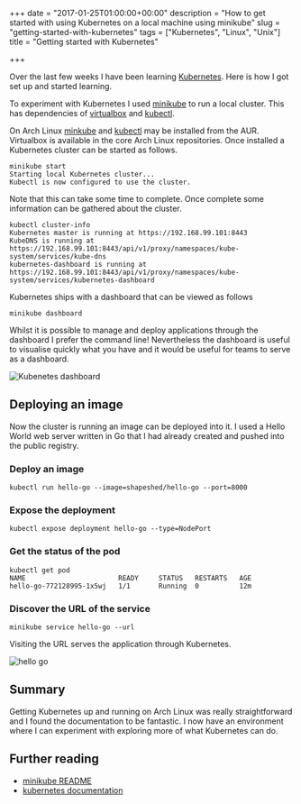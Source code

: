 +++
date = "2017-01-25T01:00:00+00:00"
description = "How to get started with using Kubernetes on a local machine using minikube"
slug = "getting-started-with-kubernetes"
tags = ["Kubernetes", "Linux", "Unix"]
title = "Getting started with Kubernetes"

+++

Over the last few weeks I have been learning [Kubernetes][1]. Here is how I got set up and started learning.

To experiment with Kubernetes I used [minikube][2] to run a local cluster. This has dependencies of [virtualbox][3] and [kubectl][4].

On Arch Linux [minkube][5] and [kubectl][4] may be installed from the AUR. Virtualbox is available in the core Arch Linux repositories. Once installed a Kubernetes cluster can be started as follows.

    minikube start
    Starting local Kubernetes cluster...
    Kubectl is now configured to use the cluster.

Note that this can take some time to complete. Once complete some information can be gathered about the cluster.

    kubectl cluster-info
    Kubernetes master is running at https://192.168.99.101:8443
    KubeDNS is running at https://192.168.99.101:8443/api/v1/proxy/namespaces/kube-system/services/kube-dns
    kubernetes-dashboard is running at https://192.168.99.101:8443/api/v1/proxy/namespaces/kube-system/services/kubernetes-dashboard

Kubernetes ships with a dashboard that can be viewed as follows

    minikube dashboard

Whilst it is possible to manage and deploy applications through the dashboard I prefer the command line! Nevertheless the dashboard is useful to visualise quickly what you have and it would be useful for teams to serve as a dashboard.

![Kubenetes dashboard][8]

## Deploying an image

Now the cluster is running an image can be deployed into it. I used a Hello World web server written in Go that I had already created and pushed into the public registry.

### Deploy an image

    kubectl run hello-go --image=shapeshed/hello-go --port=8000

### Expose the deployment

    kubectl expose deployment hello-go --type=NodePort

### Get the status of the pod

    kubectl get pod
    NAME                       READY     STATUS   RESTARTS   AGE
    hello-go-772128995-1x5wj   1/1       Running  0          12m

### Discover the URL of the service

    minikube service hello-go --url

Visiting the URL serves the application through Kubernetes.

![hello go][9]

## Summary

Getting Kubernetes up and running on Arch Linux was really straightforward and I found the documentation to be fantastic. I now have an environment where I can experiment with exploring more of what Kubernetes can do. 

## Further reading

* [minikube README][6]
* [kubernetes documentation][7]
    
[1]: https://kubernetes.io/
[2]: https://github.com/kubernetes/minikube
[3]: https://www.virtualbox.org/
[4]: https://aur.archlinux.org/packages/kubectl-bin/
[5]: https://aur.archlinux.org/packages/minikube/
[6]: https://github.com/kubernetes/minikube/blob/master/README.md
[7]: https://kubernetes.io/docs/
[8]: /images/articles/kubernetes-dashboard.png "Kubernetes dashboard"
[9]: /images/articles/hello-go.png "Hello Go web server"



